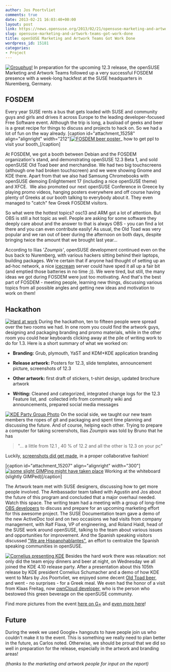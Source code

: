 ```yaml
---
author: Jos Poortvliet
comments: true
date: 2013-02-21 16:03:40+00:00
layout: post
link: https://news.opensuse.org/2013/02/21/opensuse-marketing-and-artwork-teams-got-work-done/
slug: opensuse-marketing-and-artwork-teams-got-work-done
title: openSUSE Marketing and Artwork Teams Got Work Done
wordpress_id: 15181
categories:
- Project
---
```


[![Grouphug!](//news.opensuse.org/wp-content/uploads/2013/02/Grouphug.jpg)](//news.opensuse.org/wp-content/uploads/2013/02/Grouphug.jpg)
In preparation for the upcoming 12.3 release, the openSUSE Marketing and Artwork Teams followed up a very successful FOSDEM presence with a week-long hackfest at the SUSE headquarters in Nuremberg, Germany.<!-- more -->


## FOSDEM


Every year SUSE rents a bus that gets loaded with SUSE and community guys and girls and drives it across Europe to the leading developer-focused Free Software event. Although the trip is long, a busload of geeks and beer is a great recipe for things to discuss and projects to hack on. So we had a lot of fun on the way already.
[caption id="attachment_15258" align="alignright" width="212"][![FOSDEM beer poster](//news.opensuse.org/wp-content/uploads/2013/02/FOSDEM-beer-a4-300dpi.jpg)](//news.opensuse.org/wp-content/uploads/2013/02/FOSDEM-beer-a4-300dpi.jpg)_ how to get ppl to visit your booth_[/caption]

At FOSDEM, we got a booth between Debian and the FOSDEM organization's stand, and demonstrating openSUSE 12.3 Beta 1, and sold openSUSE Old Toad beer and merchandise. We had two big touchscreens (although one had broken touchscreen) and we were showing Gnome and KDE there. Apart from that we also had Samsung Chromebooks with openSUSE demoing Enlightement 17 (including a nice openSUSE theme) and XFCE.  We also promoted our next openSUSE Conference in Greece by playing promo videos, hanging posters everywhere and off course having plenty of Greeks at our booth talking to everybody about it. They even managed to "catch" few Greek FOSDEM visitors.

So what were the hottest topics? osc13 and ARM got a lot of attention. But OBS is still a hot topic as well. People are asking for some software they deeply care about and the answer to that is always OBS - you can find a lot there and you can even contribute easily! As usual, the Old Toad was very popular and we ran out of beer during the afternoon on both days, despite bringing twice the amount that we brought last year...

According to Ilias '_Zoumpis'_, openSUSE development continued even on the bus back to Nuremberg, with various hackers sitting behind their laptops, building packages. We're certain that if anyone had thought of setting up an ad-hoc network, a nice [icecream](https://en.opensuse.org/Icecream) server could have sped it all up a fair bit (and emptied those batteries in no time ;)). We were tired, but still, the many ideas we got during FOSDEM were just too motivating. And that's the best part of FOSDEM - meeting people, learning new things, discussing various topics from all possible angles and getting new ideas and motivation to work on them!



## Hackathon



[![Hard at work](//news.opensuse.org/wp-content/uploads/2013/02/Hard-at-work.jpg)](//news.opensuse.org/wp-content/uploads/2013/02/Hard-at-work.jpg)
During the hackathon, ten to fifteen people were spread over the two rooms we had. In one room you could find the artwork guys, designing and packaging branding and promo materials, while in the other room you could hear keyboards clicking away at the pile of writing work to do for 1.3. Here is a short summary of what we worked on:



	
  * **Branding:** Grub, plymouth, YaST and KDM+KDE application branding

	
  * **Release artwork:** Posters for 12.3, slide templates, announcement picture, screenshots of 12.3

	
  * **Other artwork:** first draft of stickers, t-shirt design, updated brochure artwork

	
  * **Writing:** Cleaned and categorized, integrated change logs for the 12.3 Feature list, and  collected info from community wiki and announcements, prepared social media messages


[![KDE Party Group Photo](//news.opensuse.org/wp-content/uploads/2013/02/KDE-party-group-photo.jpg)](//news.opensuse.org/wp-content/uploads/2013/02/KDE-party-group-photo.jpg)
On the social side, we taught our new team members the ropes of git and packaging and spent time planning and discussing the future. And of course, helping each other. Trying to prepare a computer for taking screenshots, Ilias _Zoumpis_ was told by Bruno that he has


<blockquote>"... a little from 12.1 , 40 % of 12.2 and all the other is 12.3 on your pc"</blockquote>


Luckily, [screenshots did get made](https://en.opensuse.org/Screenshots_12.3), in a proper collaborative fashion!

[caption id="attachment_15207" align="alignright" width="300"][![some slight GIMPing might have taken place](//news.opensuse.org/wp-content/uploads/2013/02/8480683353_fe96b5ebdb.jpg)](//news.opensuse.org/wp-content/uploads/2013/02/8480683353_fe96b5ebdb.jpg) Working at the whiteboard (slightly GIMPed)[/caption]

The Artwork team met with SUSE designers, discussing how to get more people involved. The Ambassador team talked with Agustin and Jos about the future of this program and concluded that a major overhaul needed. Watch this space. The writing team had a meeting with a group of long-time [OBS developers](//openbuildservice.org/team/) to discuss and prepare for an upcoming marketing effort for this awesome project. The SUSE Documentation team gave a demo of the new ActiveDoc tool and on two occasions we had visits from company management, with Ralf Flaxa, VP of engineering, and Roland Haidl, head of the SUSE work around openSUSE, talking to the team about various issues and opportunities for improvement. And the Spanish speaking visitors discussed ["We are Hispanohablantes"](https://en.opensuse.org/openSUSE:We_are_Hispanohablantes), an effort to centralize the Spanish speaking communities in openSUSE.

[![Cornelius presenting KDE](//news.opensuse.org/wp-content/uploads/2013/02/Cornelius-detailing-who-is-on-the-picture.jpg)](//news.opensuse.org/wp-content/uploads/2013/02/Cornelius-detailing-who-is-on-the-picture.jpg)
Besides the hard work there was relaxation: not only did the team enjoy dinners and beer at night, on Wednesday we all joined the KDE 4.10 release party. After a presentation about this 105th release by KDE president Cornelius Schumacher and a demo of how KDE went to Mars by Jos Poortvliet, we enjoyed some decent [Old Toad beer](https://en.opensuse.org/openSUSE:Beer), and went - no surprises - for a Greek meal. We even had the honor of a visit from Klaas Freitag, now [ownCloud developer](https://owncloud.com/), who is the person who bestowed this green beverage on the openSUSE community.

Find more pictures from the event [here on G+](https://plus.google.com/photos/104738679296987729958/albums/5841064743512726225) and [even more here](https://plus.google.com/u/0/photos/109140068131989370067/albums/5842261992686403041)!


## Future


During the week we used Google+ hangouts to have people join us who couldn't make it to the event. This is something we really need to plan better in the future, as Carlos noted. Otherwise, we should be proud that we did so well in preparation for the release, especially in the artwork and branding areas!

_(thanks to the marketing and artwork people for input on the report)_
